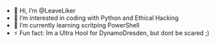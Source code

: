 - 👋 Hi, I’m @LeaveLiker
- 👀 I’m interested in coding with Python and Ethical Hacking
- 🌱 I’m currently learning scritping PowerShell
- ⚡ Fun fact: Im a Ultra Hool for DynamoDresden, but dont be scared ;)

<!---
LeaveLiker/LeaveLiker is a ✨ special ✨ repository because its `README.md` (this file) appears on your GitHub profile.
You can click the Preview link to take a look at your changes.
--->
